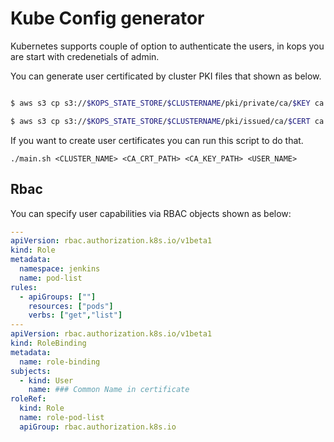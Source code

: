 # Kube Config generator

Kubernetes supports couple of option to authenticate the users, in kops you are start with credenetials of admin.

You can generate user certificated by cluster PKI files that shown as below.

```sh

$ aws s3 cp s3://$KOPS_STATE_STORE/$CLUSTERNAME/pki/private/ca/$KEY ca.key

$ aws s3 cp s3://$KOPS_STATE_STORE/$CLUSTERNAME/pki/issued/ca/$CERT ca.crt

```

If you want to create user certificates you can run this script to do that.

`./main.sh <CLUSTER_NAME> <CA_CRT_PATH> <CA_KEY_PATH> <USER_NAME> `

## Rbac
You can specify user capabilities via RBAC objects shown as below:


```yaml
---
apiVersion: rbac.authorization.k8s.io/v1beta1
kind: Role
metadata:
  namespace: jenkins
  name: pod-list
rules:
  - apiGroups: [""]
    resources: ["pods"]
    verbs: ["get","list"]
---
apiVersion: rbac.authorization.k8s.io/v1beta1
kind: RoleBinding
metadata:
  name: role-binding
subjects:
  - kind: User
    name: ### Common Name in certificate
roleRef:
  kind: Role
  name: role-pod-list
  apiGroup: rbac.authorization.k8s.io
```

